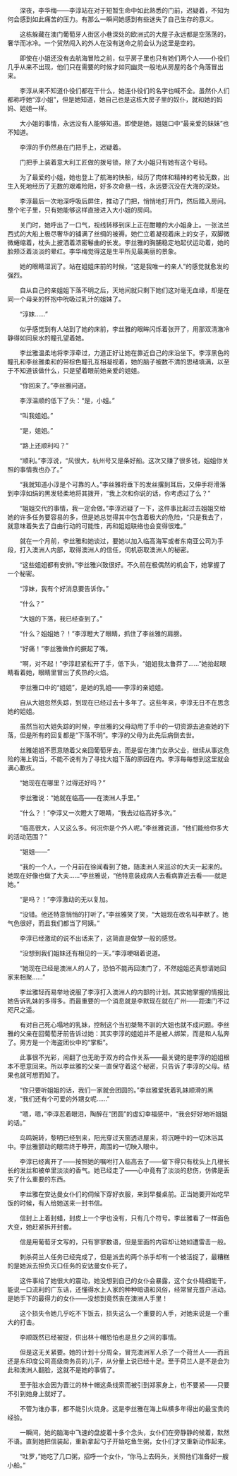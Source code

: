 　　深夜，李华梅——李淳站在对于短暂生命中如此熟悉的门前，迟疑着，不知为何会感到如此痛苦的压力。有那么一瞬间她感到有些迷失了自己生存的意义。

　　这栋躲藏在澳门葡萄牙人街区小巷深处的欧洲式的大屋子永远都是空荡荡的，奢华而冰冷。一个贸然闯入的外人在没有送命之前会认为这里是空的。

　　即使在小姐还没有去航海冒险之前，似乎房子里也只有她们两个人——仆役们几乎从来不出现，他们只在需要的时候才如同幽灵一般地从房屋的各个角落冒出来。

　　李淳从来不知道仆役们都在干什么，她连仆役们的名字也喊不全。虽然仆人们都称呼她“淳小姐”，但是她知道，她自己也是这栋大房子里的奴仆，就和她的妈妈、姐姐一样。

　　大小姐的事情，永远没有人能够知道。即使是她，姐姐口中“最亲爱的妹妹”也不知道。

　　李淳的手仍然悬在门把手上，迟疑着。

　　门把手上装着意大利工匠做的拨号锁，除了大小姐只有她有这个号码。

　　为了最爱的小姐，她也登上了航海的快船，经历了肉体和精神的考验无数，出生入死地经历了无数的艰难险阻，好多次命悬一线，永远要沉没在大海的深处。

　　李淳最后一次地深呼吸后屏住，推动了门把，悄悄地打开门，然后踏入房间。整个宅子里，只有她能够这样直接进入大小姐的房间。

　　关门时，她呼出了一口气，视线转移到床上正在酣睡的大小姐身上。一张法兰西式的大船上极尽奢华的铺满了丝绸的被褥。她伫立着凝视着床上的女子，双脚微微蜷缩着，枕头上披洒着浓密鬈曲的长发。李丝雅的胸脯稳定地起伏运动着，她的脸颊泛着淡淡的晕红。李华梅觉得这是生平所见最美丽的景象。

　　她的眼睛湿润了。站在姐姐床前的时候，“这是我唯一的亲人”的感觉就愈发的强烈。

　　自从自己的亲姐姐下落不明之后，天地间就只剩下她们这对毫无血缘，却是在同一个母亲的怀抱中吮吸过乳汁的姐妹了。

　　“淳妹……”

　　似乎感觉到有人站到了她的床前，李丝雅的眼眸闪烁着张开了，用那双清澈冷静得如同泉水的瞳孔望着她。

　　李丝雅温柔地将李淳牵过，力道正好让她在靠近自己的床沿坐下。李淳黑色的瞳孔和李丝雅柔和的带棕色瞳孔互相凝视着，她的脑子被数不清的思绪填满，以至于不知道该做什么，只是望着眼前她亲爱的姐姐。

　　“你回来了。”李丝雅问道。

　　李淳温顺的低下了头：“是，小姐。”

　　“叫我姐姐。”

　　“是，姐姐。”

　　“路上还顺利吗？”

　　“顺利。”李淳说，“风很大，杭州号又是条好船。这次又赚了很多钱，姐姐你关照的事情我也办了。”

　　“我就知道小淳是个可靠的人。”李丝雅将垂下的发丝撂到耳后，又伸手将滑落到李淳如绢的黑发轻柔地将其拨开，“我上次和你说的话，你考虑过了么？”

　　“姐姐交代的事情，我一定会做。”李淳迟疑了一下，这件事比起过去姐姐交给她的许多任务要容易的多，但是她总觉得其中包含着极大的危险，“只是我去了，就意味着失去了自由行动的可能性，再和姐姐联络也会变得很难。”

　　就在一个月前，李丝雅和她谈过，要她以加入临高海军或者东南亚公司为手段，打入澳洲人内部，取得澳洲人的信任，伺机窃取澳洲人的秘密。

　　“这些姐姐都有安排。”李丝雅兴致很好。不久前在极偶然的机会下，她掌握了一个秘密。

　　“淳妹，我有个好消息要告诉你。”

　　“什么？”

　　“大姐的下落，我已经查到了。”

　　“什么？姐姐她？！”李淳瞪大了眼睛，抓住了李丝雅的肩膀。

　　“好痛！”李丝雅做作的撅起了嘴。

　　“啊，对不起！”李淳赶紧松开了手，低下头，“姐姐我太鲁莽了……”她抬起眼睛看着她，眼睛里冒出了炙热的火焰。

　　李丝雅口中的“姐姐”，是她的乳姐——李淳的亲姐姐。

　　自从大姐忽然失踪，到现在已经过去十多年了。这些年来，李淳无日不在思念她的姐姐。

　　虽然当初大姐失踪的时候，李丝雅的父母动用了手中的一切资源去追查她的下落，但是所有的回复都是“下落不明”。李淳的父母为此先后病倒去世。

　　丝雅姐姐不愿意随着父亲回葡萄牙去，而是留在澳门女承父业，继续从事这危险的海上钩当，不能不说有为了寻找大姐下落的原因在内。李淳每每想到这里就会满心歉疚。

　　“她现在在哪里？过得还好吗？”

　　李丝雅说：“她就在临高——在澳洲人手里。”

　　“什么？！”李淳又一次瞪大了眼睛，“我去过临高好多次。”

　　“临高很大，人又这么多。何况你是个外人呢。”李丝雅说道，“他们能给你多大的活动范围？”

　　“姐姐——”

　　“我的一个人，一个月前在徐闻看到了她，随澳洲人来巡诊的大夫一起来的。她现在好像也做了大夫……”李丝雅说，“他特意装成病人去看病靠近去看——就是她。”

　　“是吗？！”李淳激动的无以复加。

　　“没错。他还特意悄悄的打听了。”李丝雅笑了笑，“大姐现在改名叫李默了。她气色很好，而且我们都当了阿姨。”

　　李淳已经激动的说不出话来了，这简直是做梦一般的感觉。

　　“没想到我们姐妹还有相见的一天。”李淳哽咽着说道。

　　“她现在已经是澳洲人的人了，恐怕不能再回澳门了，不然姐姐还真想请她回家来相聚……”

　　李丝雅轻而易举地说服了李淳打入澳洲人的内部的计划。其实她掌握的情报比她告诉乳妹的多得多。而最重要的一个消息就是李默现在就在广州——距澳门不过咫尺之遥。

　　有对自己死心塌地的乳妹，控制这个当初桀骜不驯的大姐也就不成问题。李丝雅的父亲在回葡萄牙前告诉过她：其实李淳的姐姐并不是被人绑架，而是和人私奔了。男方是一个海盗团伙中的“掌柜”。

　　此事很不光彩，闹翻了也无助于双方的合作关系——最关键的是李淳的姐姐根本不愿意回来。所以李丝雅的父亲一直保守着这个秘密，只告诉了李淳的父母。结果也就可想而知了。

　　“你只要听姐姐的话，我们一家就会团圆的。”李丝雅爱抚着乳妹顺滑的黑发，“我们还有个可爱的外甥女呢……”

　　“嗯，嗯，”李淳忍着眼泪，陶醉在“团圆”的虚幻幸福感中，“我会好好地听姐姐的话。”

　　鸟鸣婉转，黎明已经到来，阳光穿过天窗透进屋来，将沉睡中的一切沐浴其中。李丝雅颤动的眼帘终于睁开，周围的一切映入眼中。

　　李淳已经离开了——按照她的嘱咐打入临高去了——留下得只有枕头上几根长长的发丝和被单里淡淡的香气。她已经走了——心中竟有了淡淡的悲伤，仿佛是丢失了什么重要的东西。

　　李丝雅在安达曼女仆们的伺候下穿好衣服，来到早餐桌前。正当她要开始吃早饭的时候，有人给她送来一封书信。

　　信封上上着封蜡，封皮上一个字也没有，只有几个符号。李丝雅看了一样面色大变，她赶紧拆开封套。

　　信是用葡萄牙文写的，只有寥寥数语，但是里面的内容却让她如遭雷击一般。

　　刺杀荷兰人任务已经完成了，但是派去的两个杀手却有一个被活捉了，最糟糕的是她派去担负灭口任务的安达曼女仆死了。

　　这件事给了她很大的震动，她没想到自己的女仆会暴露，这个女仆精细能干，能说一口流利的广东话，还懂得水上人家的种种暗语和风俗，经常冒充疍户活动。是她手下的最得力的女仆——没想到竟然丧在澳洲人手里！

　　这个损失令她几乎吃不下饭去，损失这么一个重要的人手，对她来说是一个重大的打击。

　　李顺既然已经被捉，供出林十帽恐怕也是旦夕之间的事情。

　　但是这无关紧要。她的计划十分周全，冒充澳洲军人杀了一个荷兰人——而且还是东印度公司高级商务员的儿子，从分量上说已经十足。至于荷兰人是不是会为此和澳洲人翻脸，这就不是她的事情了。

　　至于脏水会因为晋江的林十帽这条线索而被引到郑家身上，也不要紧——只要不引到她身上就好了。

　　不管为谁办事，都不能引火烧身。这是李丝雅在海上纵横多年得出的最宝贵的经验。

　　一瞬间，她的脑海中飞速的盘旋着十多个念头，女仆们在旁静静的候着，默然不语。直到她把信装起，重新拿起勺子开始吃鱼生粥，女仆们才又重新动作起来。

　　“吐罗，”她吃了几口粥，招呼一个女仆，“你马上去码头，关照他们准备好一艘小船。”
